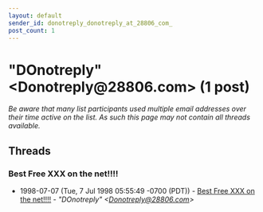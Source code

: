 ```yaml
---
layout: default
sender_id: donotreply_donotreply_at_28806_com_
post_count: 1
---
```


# "DOnotreply" <Donotreply<span>@</span>28806.com> (1 post)

_Be aware that many list participants used multiple email addresses over their time active on the list. As such this page may not contain all threads available._

## Threads

### Best Free XXX on the net!!!!
+ 1998-07-07 (Tue, 7 Jul 1998 05:55:49 -0700 (PDT)) - [Best Free XXX on the net!!!!](/archive/1998/07/c46c35b0f3f5581b8ffb76b82fe6de3db00000eaa73d47eee64eaf3b35e951c2) - _"DOnotreply" \<Donotreply@28806.com\>_

